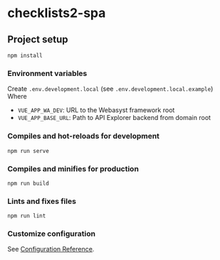 # checklists2-spa

## Project setup
```
npm install
```

### Environment variables
Create `.env.development.local` (see `.env.development.local.example`) 
Where
- `VUE_APP_WA_DEV`: URL to the Webasyst framework root
- `VUE_APP_BASE_URL`: Path to API Explorer backend from domain root

### Compiles and hot-reloads for development
```
npm run serve
```

### Compiles and minifies for production
```
npm run build
```

### Lints and fixes files
```
npm run lint
```

### Customize configuration
See [Configuration Reference](https://cli.vuejs.org/config/).
